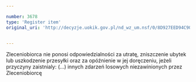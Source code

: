 ```yaml
---

number: 3678
type: 'Register item'
original_uri: 'http://decyzje.uokik.gov.pl/nd_wz_um.nsf/0/8D927EED94C90B58C1257A6A00334675?OpenDocument'


---
```


Zleceniobiorca nie ponosi odpowiedzialności za utratę, zniszczenie ubytek lub uszkodzenie przesyłki oraz za opóźnienie w jej doręczeniu, jeżeli przyczyny zaistnialy: (...) innych zdarzeń losowych niezawinionych przez Zleceniobiorcę
